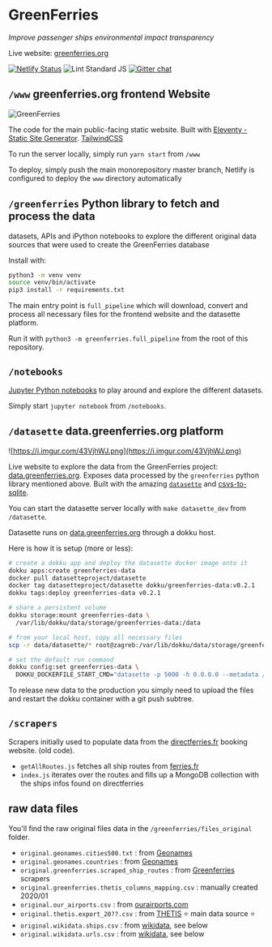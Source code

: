 # GreenFerries

*Improve passenger ships environmental impact transparency*

Live website: [greenferries.org](https://www.greenferries.org)

[![Netlify Status](https://api.netlify.com/api/v1/badges/214d136b-2a50-41c0-b028-643e8352c1b6/deploy-status)](https://app.netlify.com/sites/greenferries/deploys)
![Lint Standard JS](https://github.com/greenferries/greenferries/workflows/Lint%20Standard%20JS/badge.svg)
[![Gitter chat](https://badges.gitter.im/Join%20Chat.svg)](https://gitter.im/greenferries/community)


## `/www` greenferries.org frontend Website

![GreenFerries](https://i.imgur.com/7RVgLVD.jpg)

The code for the main public-facing static website. Built with [Eleventy - Static Site Generator](https://www.11ty.dev/docs/). [TailwindCSS](https://tailwindcss.com/)

To run the server locally, simply run `yarn start` from `/www`

To deploy, simply push the main monorepository master branch, Netlify is configured to
deploy the `www` directory automatically


## `/greenferries` Python library to fetch and process the data

datasets, APIs and iPython notebooks to explore the different original data
sources that were used to create the GreenFerries database

Install with:

```sh
python3 -m venv venv
source venv/bin/activate
pip3 install -r requirements.txt
```

The main entry point is `full_pipeline` which will download, convert and process all necessary files for the frontend website and the datasette platform.

Run it with `python3 -m greenferries.full_pipeline` from the root of this repository.


## `/notebooks`

[Jupyter Python notebooks]((https://jupyter-notebook.readthedocs.io/en/stable/)) to play around and explore the different datasets.

Simply start `jupyter notebook` from `/notebooks`.


## `/datasette` data.greenferries.org platform

![https://i.imgur.com/43VjhWJ.png](https://i.imgur.com/43VjhWJ.png)

Live website to explore the data from the GreenFerries project: [data.greenferries.org](https://data.greenferries.org). Exposes data processed by the `greenferries` python library mentioned above. Built with the amazing [`datasette`](https://github.com/simonw/datasette) and [csvs-to-sqlite](https://github.com/simonw/csvs-to-sqlite).

You can start the datasette server locally with `make datasette_dev` from `/datasette`.

Datasette runs on [data.greenferries.org](https://data.greenferries.org) through
a dokku host.

Here is how it is setup (more or less):

```sh
# create a dokku app and deploy the datasette docker image onto it
dokku apps:create greenferries-data
docker pull datasetteproject/datasette
docker tag datasetteproject/datasette dokku/greenferries-data:v0.2.1
dokku tags:deploy greenferries-data v0.2.1

# share a persistent volume
dokku storage:mount greenferries-data \
  /var/lib/dokku/data/storage/greenferries-data:/data

# from your local host, copy all necessary files
scp -r data/datasette/* root@zagreb:/var/lib/dokku/data/storage/greenferries-data/

# set the default run command
dokku config:set greenferries-data \
  DOKKU_DOCKERFILE_START_CMD="datasette -p 5000 -h 0.0.0.0 --metadata /data/metadata.yml --static static:/data/static/ /data/dbs"
```

To release new data to the production you simply need to upload the files
and restart the dokku container with a git push subtree.


## `/scrapers`

Scrapers initially used to populate data from the [directferries.fr](http://directferries.fr/) booking website. (old code).

- `getAllRoutes.js` fetches all ship routes from [ferries.fr](https://www.ferries.fr/)
- `index.js` iterates over the routes and fills up a MongoDB collection with
the ships infos found on directferries


## raw data files

You'll find the raw original files data in the `/greenferries/files_original` folder.

- `original.geonames.cities500.txt` : from [Geonames](https://download.geonames.org/export/dump/)
- `original.geonames.countries` : from [Geonames](https://download.geonames.org/export/dump/)
- `original.greenferries.scraped_ship_routes` : from [Greenferries](https://github.com/greenferries/greenferries/tree/master/scrapers) scrapers
- `original.greenferries.thetis_columns_mapping.csv` : manually created 2020/01
- `original.our_airports.csv` : from [ourairports.com](https://ourairports.com/data/)
- `original.thetis.export_20??.csv` : from [THETIS](https://mrv.emsa.europa.eu/#public/emission-report) ⭐️ main data source ⭐️
- `original.wikidata.ships.csv` : from [wikidata](https://www.wikidata.org/), see below
- `original.wikidata.urls.csv` : from [wikidata](https://www.wikidata.org/), see below

